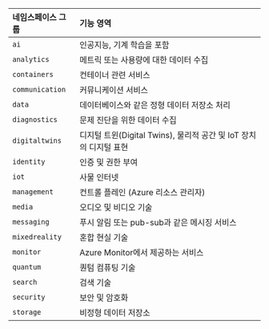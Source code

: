 | 네임스페이스 그룹     | 기능 영역                                                                   |
|:-----------------|:--------------------------------------------------------------------------|
| `ai`             | 인공지능, 기계 학습을 포함                                                      |
| `analytics`      | 메트릭 또는 사용량에 대한 데이터 수집                                              |
| `containers`     | 컨테이너 관련 서비스                                                           |
| `communication`  | 커뮤니케이션 서비스                                                            |
| `data`           | 데이터베이스와 같은 정형 데이터 저장소 처리                                          |
| `diagnostics`    | 문제 진단을 위한 데이터 수집                                                     |
| `digitaltwins`   | 디지털 트윈(Digital Twins), 물리적 공간 및 IoT 장치의 디지털 표현                    |
| `identity`       | 인증 및 권한 부여                                                             |
| `iot`            | 사물 인터넷                                                                  |
| `management`     | 컨트롤 플레인 (Azure 리소스 관리자)                                              |
| `media`          | 오디오 및 비디오 기술                                                          |
| `messaging`      | 푸시 알림 또는 pub-sub과 같은 메시징 서비스                                        |
| `mixedreality`   | 혼합 현실 기술                                                                |
| `monitor`        | Azure Monitor에서 제공하는 서비스                                              |
| `quantum`        | 퀀텀 컴퓨팅 기술                                                              |
| `search`         | 검색 기술                                                                   |
| `security`       | 보안 및 암호화                                                                |
| `storage`        | 비정형 데이터 저장소                                                           |
